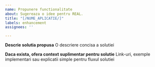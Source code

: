 ```yaml
---
name: Propunere functionalitate
about: Sugereaza o idee pentru REAL.
title: "[/NUME_APLICATIE/]"
labels: enhancement
assignees: ''

---
```


**Descrie solutia propusa**
O descriere concisa a solutiei

**Daca exista, ofera context suplimentar pentru solutie**
Link-uri, exemple implementari sau explicatii simple pentru fluxul solutiei
